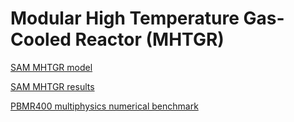 # Modular High Temperature Gas-Cooled Reactor (MHTGR)

[SAM MHTGR model](mhtgr/sam_mhtgr_model.md)

[SAM MHTGR results](mhtgr/sam_mhtgr_results.md)

[PBMR400 multiphysics numerical benchmark](pbmr/index.md)
